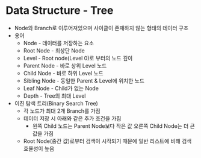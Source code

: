 # Data Structure - Tree
- Node와 Branch로 이루어져있으며 사이클이 존재하지 않는 형태의 데이터 구조
- 용어
  * Node - 데이터를 저장하는 요소 
  * Root Node - 최상단 Node
  * Level - Root node(Level 0)로 부터의 노드 깊이
  * Parent Node - 바로 상위 Level 노드
  * Child Node - 바로 하위 Level 노드
  * Sibling Node - 동일한 Parent & Level에 위치한 노드
  * Leaf Node - Child가 없는 Node
  * Depth - Tree의 최대 Level
- 이진 탐색 트리(Binary Search Tree)
  * 각 노드가 최대 2개 Branch를 가짐
  * 데이터 저장 시 아래와 같은 추가 조건을 가짐
    * 왼쪽 Child 노드는 Parent Node보다 작은 값 오른쪽 Child Node는 더 큰 값을 가짐
  * Root Node(중간 값)로부터 검색이 시작되기 때문에 일반 리스트에 비해 검색 효율성이 높음
  

